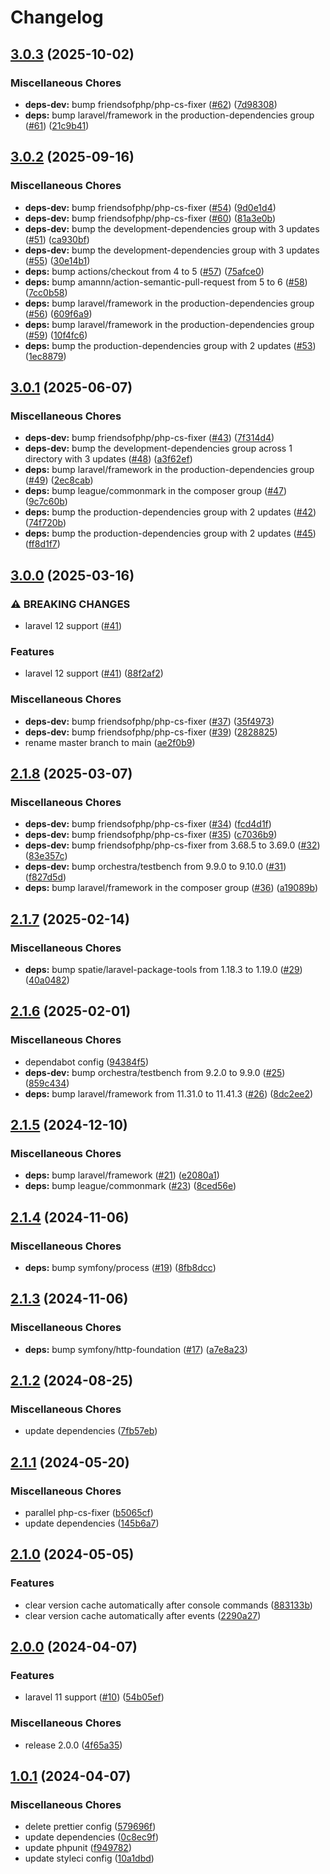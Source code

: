 # Changelog

## [3.0.3](https://github.com/audunru/version-warning/compare/v3.0.2...v3.0.3) (2025-10-02)


### Miscellaneous Chores

* **deps-dev:** bump friendsofphp/php-cs-fixer ([#62](https://github.com/audunru/version-warning/issues/62)) ([7d98308](https://github.com/audunru/version-warning/commit/7d983082ece44f0e04c0aaf1ce1b6c5fbd287b06))
* **deps:** bump laravel/framework in the production-dependencies group ([#61](https://github.com/audunru/version-warning/issues/61)) ([21c9b41](https://github.com/audunru/version-warning/commit/21c9b416a52d492dbada28697e40bb05e0ca48e8))

## [3.0.2](https://github.com/audunru/version-warning/compare/v3.0.1...v3.0.2) (2025-09-16)


### Miscellaneous Chores

* **deps-dev:** bump friendsofphp/php-cs-fixer ([#54](https://github.com/audunru/version-warning/issues/54)) ([9d0e1d4](https://github.com/audunru/version-warning/commit/9d0e1d4c81165881c24d978e415630dd207cb526))
* **deps-dev:** bump friendsofphp/php-cs-fixer ([#60](https://github.com/audunru/version-warning/issues/60)) ([81a3e0b](https://github.com/audunru/version-warning/commit/81a3e0b7229fcb3e311a5ec9406adb6681112e6d))
* **deps-dev:** bump the development-dependencies group with 3 updates ([#51](https://github.com/audunru/version-warning/issues/51)) ([ca930bf](https://github.com/audunru/version-warning/commit/ca930bf33a7b354a559b6d003ab3b8cfc090ecbe))
* **deps-dev:** bump the development-dependencies group with 3 updates ([#55](https://github.com/audunru/version-warning/issues/55)) ([30e14b1](https://github.com/audunru/version-warning/commit/30e14b11911130bfa3b85b9630f2b7883f869c2f))
* **deps:** bump actions/checkout from 4 to 5 ([#57](https://github.com/audunru/version-warning/issues/57)) ([75afce0](https://github.com/audunru/version-warning/commit/75afce0af9908786489eb1709e4d032cc6c0a6b5))
* **deps:** bump amannn/action-semantic-pull-request from 5 to 6 ([#58](https://github.com/audunru/version-warning/issues/58)) ([7cc0b58](https://github.com/audunru/version-warning/commit/7cc0b58061af391267330d5c280ef391bf308219))
* **deps:** bump laravel/framework in the production-dependencies group ([#56](https://github.com/audunru/version-warning/issues/56)) ([609f6a9](https://github.com/audunru/version-warning/commit/609f6a9d6203e34a9f2f60c72a230360e00124f2))
* **deps:** bump laravel/framework in the production-dependencies group ([#59](https://github.com/audunru/version-warning/issues/59)) ([10f4fc6](https://github.com/audunru/version-warning/commit/10f4fc69760e1f7d1b2951aff017a7352590d58c))
* **deps:** bump the production-dependencies group with 2 updates ([#53](https://github.com/audunru/version-warning/issues/53)) ([1ec8879](https://github.com/audunru/version-warning/commit/1ec887975c8437fc0f590fa9cbb1c7f11e627d07))

## [3.0.1](https://github.com/audunru/version-warning/compare/v3.0.0...v3.0.1) (2025-06-07)


### Miscellaneous Chores

* **deps-dev:** bump friendsofphp/php-cs-fixer ([#43](https://github.com/audunru/version-warning/issues/43)) ([7f314d4](https://github.com/audunru/version-warning/commit/7f314d44f881ec7a60cd3568e0a72c11c35a65e0))
* **deps-dev:** bump the development-dependencies group across 1 directory with 3 updates ([#48](https://github.com/audunru/version-warning/issues/48)) ([a3f62ef](https://github.com/audunru/version-warning/commit/a3f62efe9c573317640e04a31bca238de9e22797))
* **deps:** bump laravel/framework in the production-dependencies group ([#49](https://github.com/audunru/version-warning/issues/49)) ([2ec8cab](https://github.com/audunru/version-warning/commit/2ec8cab773d81c22f2ddabac65206bb777bc19e4))
* **deps:** bump league/commonmark in the composer group ([#47](https://github.com/audunru/version-warning/issues/47)) ([9c7c60b](https://github.com/audunru/version-warning/commit/9c7c60b482838daaf01190ce46fc098e89095a9e))
* **deps:** bump the production-dependencies group with 2 updates ([#42](https://github.com/audunru/version-warning/issues/42)) ([74f720b](https://github.com/audunru/version-warning/commit/74f720b19c92202e91f814fda13c4913793921af))
* **deps:** bump the production-dependencies group with 2 updates ([#45](https://github.com/audunru/version-warning/issues/45)) ([ff8d1f7](https://github.com/audunru/version-warning/commit/ff8d1f71832054de633bf31a47126df66a1f9b40))

## [3.0.0](https://github.com/audunru/version-warning/compare/v2.1.8...v3.0.0) (2025-03-16)


### ⚠ BREAKING CHANGES

* laravel 12 support ([#41](https://github.com/audunru/version-warning/issues/41))

### Features

* laravel 12 support ([#41](https://github.com/audunru/version-warning/issues/41)) ([88f2af2](https://github.com/audunru/version-warning/commit/88f2af214265da63e4afb741bf904fd4e43b8012))


### Miscellaneous Chores

* **deps-dev:** bump friendsofphp/php-cs-fixer ([#37](https://github.com/audunru/version-warning/issues/37)) ([35f4973](https://github.com/audunru/version-warning/commit/35f4973ac80bf11ee2477f157ba47b69af7c1faa))
* **deps-dev:** bump friendsofphp/php-cs-fixer ([#39](https://github.com/audunru/version-warning/issues/39)) ([2828825](https://github.com/audunru/version-warning/commit/2828825bf2d674623184b2e575065f5ba3212353))
* rename master branch to main ([ae2f0b9](https://github.com/audunru/version-warning/commit/ae2f0b9cb05252a38b111e87c3d6eca6d0fcace4))

## [2.1.8](https://github.com/audunru/version-warning/compare/v2.1.7...v2.1.8) (2025-03-07)


### Miscellaneous Chores

* **deps-dev:** bump friendsofphp/php-cs-fixer ([#34](https://github.com/audunru/version-warning/issues/34)) ([fcd4d1f](https://github.com/audunru/version-warning/commit/fcd4d1fbdd5c597b0c91574b316e963dbe03931a))
* **deps-dev:** bump friendsofphp/php-cs-fixer ([#35](https://github.com/audunru/version-warning/issues/35)) ([c7036b9](https://github.com/audunru/version-warning/commit/c7036b9708feb5a9e010a52397510360ad72982b))
* **deps-dev:** bump friendsofphp/php-cs-fixer from 3.68.5 to 3.69.0 ([#32](https://github.com/audunru/version-warning/issues/32)) ([83e357c](https://github.com/audunru/version-warning/commit/83e357c875aa5daf425666ae1fcf5ec7e6f3ae7c))
* **deps-dev:** bump orchestra/testbench from 9.9.0 to 9.10.0 ([#31](https://github.com/audunru/version-warning/issues/31)) ([f827d5d](https://github.com/audunru/version-warning/commit/f827d5dd2e3a78ee72dc4506f4b38076b997a80e))
* **deps:** bump laravel/framework in the composer group ([#36](https://github.com/audunru/version-warning/issues/36)) ([a19089b](https://github.com/audunru/version-warning/commit/a19089b9a7661c5a4409ec3928222a4a0067ac00))

## [2.1.7](https://github.com/audunru/version-warning/compare/v2.1.6...v2.1.7) (2025-02-14)


### Miscellaneous Chores

* **deps:** bump spatie/laravel-package-tools from 1.18.3 to 1.19.0 ([#29](https://github.com/audunru/version-warning/issues/29)) ([40a0482](https://github.com/audunru/version-warning/commit/40a0482a7eb26c01f96f70b3094f825301f879a8))

## [2.1.6](https://github.com/audunru/version-warning/compare/v2.1.5...v2.1.6) (2025-02-01)


### Miscellaneous Chores

* dependabot config ([94384f5](https://github.com/audunru/version-warning/commit/94384f52744302e8c46a27e2e56653e85720329a))
* **deps-dev:** bump orchestra/testbench from 9.2.0 to 9.9.0 ([#25](https://github.com/audunru/version-warning/issues/25)) ([859c434](https://github.com/audunru/version-warning/commit/859c434c73a2d4a401ac7e708e3e450f09c62dc8))
* **deps:** bump laravel/framework from 11.31.0 to 11.41.3 ([#26](https://github.com/audunru/version-warning/issues/26)) ([8dc2ee2](https://github.com/audunru/version-warning/commit/8dc2ee2d790ed6b8de310dc0af69e7541c65fac3))

## [2.1.5](https://github.com/audunru/version-warning/compare/v2.1.4...v2.1.5) (2024-12-10)


### Miscellaneous Chores

* **deps:** bump laravel/framework ([#21](https://github.com/audunru/version-warning/issues/21)) ([e2080a1](https://github.com/audunru/version-warning/commit/e2080a14e9ff7e40dc1ffd466273f8165916c822))
* **deps:** bump league/commonmark ([#23](https://github.com/audunru/version-warning/issues/23)) ([8ced56e](https://github.com/audunru/version-warning/commit/8ced56ec8948cbf1e8ff8577fa4ab8a73ae57854))

## [2.1.4](https://github.com/audunru/version-warning/compare/v2.1.3...v2.1.4) (2024-11-06)


### Miscellaneous Chores

* **deps:** bump symfony/process ([#19](https://github.com/audunru/version-warning/issues/19)) ([8fb8dcc](https://github.com/audunru/version-warning/commit/8fb8dccabbeb161bb4a8e9d33eea1c0f4c9d8568))

## [2.1.3](https://github.com/audunru/version-warning/compare/v2.1.2...v2.1.3) (2024-11-06)


### Miscellaneous Chores

* **deps:** bump symfony/http-foundation ([#17](https://github.com/audunru/version-warning/issues/17)) ([a7e8a23](https://github.com/audunru/version-warning/commit/a7e8a23c90aaf3e82f7b5adad3ab3442f2778dcb))

## [2.1.2](https://github.com/audunru/version-warning/compare/v2.1.1...v2.1.2) (2024-08-25)


### Miscellaneous Chores

* update dependencies ([7fb57eb](https://github.com/audunru/version-warning/commit/7fb57ebd391ff7c697abb44bcebee9557077ecac))

## [2.1.1](https://github.com/audunru/version-warning/compare/v2.1.0...v2.1.1) (2024-05-20)


### Miscellaneous Chores

* parallel php-cs-fixer ([b5065cf](https://github.com/audunru/version-warning/commit/b5065cfa6340eb4c56f7ba87ed75c53f6aaa4bed))
* update dependencies ([145b6a7](https://github.com/audunru/version-warning/commit/145b6a7aa427d2cbe5e614eb964238d38064c77d))

## [2.1.0](https://github.com/audunru/version-warning/compare/v2.0.0...v2.1.0) (2024-05-05)


### Features

* clear version cache automatically after console commands ([883133b](https://github.com/audunru/version-warning/commit/883133b3066f117e362d407d4583ae1e9a511170))
* clear version cache automatically after events ([2290a27](https://github.com/audunru/version-warning/commit/2290a27829f62182c138decb0898b670924aff6f))

## [2.0.0](https://github.com/audunru/version-warning/compare/v1.0.1...v2.0.0) (2024-04-07)


### Features

* laravel 11 support ([#10](https://github.com/audunru/version-warning/issues/10)) ([54b05ef](https://github.com/audunru/version-warning/commit/54b05ef06930dc180444b25da815e74d0841b46d))


### Miscellaneous Chores

* release 2.0.0 ([4f65a35](https://github.com/audunru/version-warning/commit/4f65a35a17565571073e9d053e7987d4b2f722f0))

## [1.0.1](https://github.com/audunru/version-warning/compare/v1.0.0...v1.0.1) (2024-04-07)


### Miscellaneous Chores

* delete prettier config ([579696f](https://github.com/audunru/version-warning/commit/579696f60040236ba15a0759b3368f8d2ede211a))
* update dependencies ([0c8ec9f](https://github.com/audunru/version-warning/commit/0c8ec9f72a706b57e816b2096493d8181e37652f))
* update phpunit ([f949782](https://github.com/audunru/version-warning/commit/f9497820aa8a79f55c6aaf247a13da32212a6781))
* update styleci config ([10a1dbd](https://github.com/audunru/version-warning/commit/10a1dbd96549907defb95bb02bf25a1a2b85d5f7))
